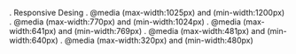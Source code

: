 . Responsive Desing
. @media (max-width:1025px) and (min-width:1200px) 
. @media (max-width:770px) and (min-width:1024px)
. @media (max-width:641px) and (min-width:769px)
. @media (max-width:481px) and (min-width:640px)
. @media (max-width:320px) and (min-width:480px)